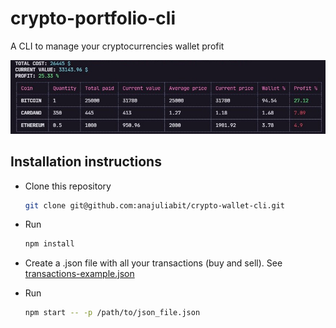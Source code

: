 # crypto-portfolio-cli

A CLI to manage your cryptocurrencies wallet profit

![Output preview image](./assets/example-output.jpg)
## Installation instructions

- Clone this repository

    ```bash
    git clone git@github.com:anajuliabit/crypto-wallet-cli.git
    ```

- Run

    ```bash
    npm install
    ``` 

- Create a .json file with all your transactions (buy and sell). See [transactions-example.json](./transactions-example.json)

- Run 

    ```bash
    npm start -- -p /path/to/json_file.json
    ```





